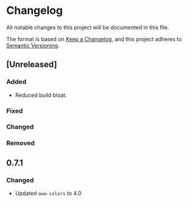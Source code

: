 # Changelog

All notable changes to this project will be documented in this file.

The format is based on [Keep a Changelog](https://keepachangelog.com/en/1.0.0/),
and this project adheres to [Semantic Versioning](https://semver.org/spec/v2.0.0.html).

## [Unreleased]

### Added

 - Reduced build bloat.

### Fixed

### Changed

### Removed

## 0.7.1

### Changed

 - Updated `owo-colors` to 4.0
